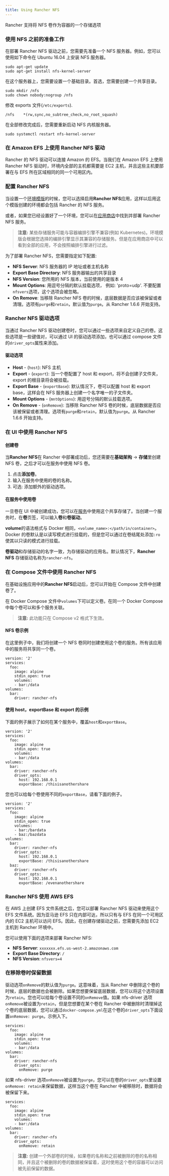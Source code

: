 ```yaml
---
title: Using Rancher NFS
---
```


Rancher 支持将 NFS 卷作为容器的一个存储选项

### 使用 NFS 之前的准备工作

在部署 Rancher NFS 驱动之前，您需要先准备一个 NFS 服务器。例如，您可以使用如下命令在 Ubuntu 16.04 上安装 NFS 服务器。

```
sudo apt-get update
sudo apt-get install nfs-kernel-server
```

在这个服务器上，您需要设置一个基础目录。首选，您需要创建一个共享目录。

```
sudo mkdir /nfs
sudo chown nobody:nogroup /nfs
```

修改 exports 文件(`/etc/exports`).

```
/nfs    *(rw,sync,no_subtree_check,no_root_squash)
```

在全部修改完成后，您需要重新启动 NFS 内核服务器。

```
sudo systemctl restart nfs-kernel-server
```

### 在 Amazon EFS 上使用 Rancher NFS 驱动

Rancher 的 NFS 驱动可以连接 Amazon 的 EFS。当我们在 Amazon EFS 上使用 Rancher NFS 驱动时，环境内全部的主机都需要是 EC2 主机，并且这些主机要部署在与 EFS 所在区域相同的同一个可用区内。

### 配置 Rancher NFS

当设置一个[环境模版](/docs/rancher1/configurations/environments/_index#什么是环境模版)的时候，您可以选择启用**Rancher NFS**应用，这样以后用这个模版创建的环境都会包括 Rancher 的 NFS 服务。

或者，如果您已经设置好了一个环境，您可以在[应用商店](/docs/rancher1/configurations/catalog/_index)中找到并部署 Rancher NFS 服务。

> **注意:** 某些存储服务可能与容器编排引擎不兼容(例如 Kubernetes)。环境模版会根据您选择的编排引擎显示其兼容的存储服务。但是在应用商店中可以看到全部的应用，不会按照编排引擎进行过滤。

为了部署 Rancher NFS，您需要指定如下配置:

- **NFS Server**: NFS 服务器的 IP 地址或者主机名称
- **Export Base Directory**: NFS 服务器输出的共享目录
- **NFS Version**: 您所用的 NFS 版本，当前使用的是版本 4
- **Mount Options**: 用逗号分隔的默认挂载选项， 例如: 'proto=udp'. 不要配置`nfsvers`选项，这个选项会被忽略。
- **On Remove**: 当移除 Rancher NFS 卷的时候，底层数据是否应该被保留或者清理。选项有`purge`和`retain`，默认值为`purge`。从 Rancher 1.6.6 开始支持。

### Rancher NFS 驱动选项

当通过 Rancher NFS 驱动创建卷时，您可以通过一些选项来自定义自己的卷。这些选项是一些键值对，可以通过 UI 的驱动选项添加，也可以通过 compose 文件的`driver_opts`属性来添加。

#### 驱动选项

- **Host** - (`host`): NFS 主机
- **Export** - (`export`): 当一个卷配置了 host 和 export，将不会创建子文件夹，export 的根目录将会被挂载。
- **Export Base** - (`exportBase`): 默认情况下，卷可以配置 host 和 export base，这样会在 NFS 服务器上创建一个名字唯一的子文件夹。
- **Mount Options** - (`mntOptions`): 用逗号分隔的默认挂载选项。
- **On Remove** - (`onRemove`): 当移除 Rancher NFS 卷的时候，底层数据是否应该被保留或者清理。选项有`purge`和`retain`，默认值为`purge`。从 Rancher 1.6.6 开始支持。

### 在 UI 中使用 Rancher NFS

#### 创建卷

当**Rancher NFS**在 Rancher 中部署成功后，您还需要在**基础架构** -> **存储**里创建 NFS 卷，之后才可以在服务中使用 NFS 卷。

1. 点击**添加卷**。
2. 输入在服务中使用的卷的名称。
3. 可选: 添加额外的驱动选项。

#### 在服务中使用卷

一旦卷在 UI 中被创建成功，您可以在[服务](/docs/rancher1/infrastructure/cattle/adding-services/_index)中使用这个共享存储了。当创建一个服务时，在**卷**页签，可以输入**卷**和**卷驱动**。

**volume**的语法格式与 Docker 相同，`<volume_name>:</path/in/container>`。Docker 的卷默认是以读写模式进行挂载的，但是您可以通过在卷结尾处添加`:ro`使其以只读的模式进行挂载。

**卷驱动**和存储驱动的名字一致，为存储驱动的应用名。默认情况下，**Rancher NFS** 存储驱动名称为`rancher-nfs`。

### 在 Compose 文件中使用 Rancher NFS

在基础设施应用中的**Rancher NFS**启动后，您可以开始在 Compose 文件中创建卷了。

在 Docker Compose 文件中`volumes`下可以定义卷。在同一个 Docker Compose 中每个卷可以和多个服务关联。

> **注意:** 此功能只在 Compose v2 格式下生效。

#### NFS 卷示例

在这里例子中，我们将创建一个 NFS 卷同时创建使用这个卷的服务。所有该应用中的服务将共享同一个卷。

```
version: '2'
services:
  foo:
    image: alpine
    stdin_open: true
    volumes:
    - bar:/data
volumes:
  bar:
    driver: rancher-nfs
```

#### 使用 host，exportBase 和 export 的示例

下面的例子展示了如何在某个服务中，覆盖`host`和`exportBase`。

```
version: '2'
services:
  foo:
    image: alpine
    stdin_open: true
    volumes:
    - bar:/data
volumes:
  bar:
    driver: rancher-nfs
    driver_opts:
      host: 192.168.0.1
      exportBase: /thisisanothershare
```

您也可以给每个卷使用不同的`exportBase`，请看下面的例子。

```
version: '2'
services:
  foo:
    image: alpine
    stdin_open: true
    volumes:
    - bar:/bardata
    - baz:/bazdata
volumes:
  bar:
    driver: rancher-nfs
    driver_opts:
      host: 192.168.0.1
      exportBase: /thisisanothershare
  baz:
    driver: rancher-nfs
    driver_opts:
      host: 192.168.0.1
      exportBase: /evenanothershare
```

### Rancher NFS 使用 AWS EFS

在 AWS 上创建 EFS 文件系统之后，您可以部署 Rancher NFS 驱动来使用这个 EFS 文件系统。因为亚马逊 EFS 只在内部可达，所以只有与 EFS 在同一个可用区内的 EC2 主机可以访问 EFS。因此，在创建存储驱动之前，您需要先添加 EC2 主机到 Rancher 环境中。

您可以使用下面的选项来部署 Rancher NFS:

- **NFS Server**: `xxxxxxx.efs.us-west-2.amazonaws.com`
- **Export Base Directory**: `/`
- **NFS Version**: `nfsvers=4`

### 在移除卷时保留数据

驱动选项`onRemove`的默认值为`purge`。这意味着，当从 Rancher 中删除这个卷的时候，底层的数据也会被删除。如果您想要保留底层数据，您可以将这个选项设置为`retain`。您也可以给每个卷设置不同的`onRemove`值。如果 nfs-driver 选项`onRemove`被设置为`retain`，但是您想要在某个卷在 Rancher 中被删除时清理掉这个卷的底层数据，您可以通过`docker-compose.yml`在这个卷的`driver_opts`下面设置`onRemove: purge`。示例入下。

```
services:
  foo:
    image: alpine
    stdin_open: true
    volumes:
    - bar:/data
volumes:
  bar:
    driver: rancher-nfs
    driver_opts:
      onRemove: purge
```

如果 nfs-driver 选项`onRemove`被设置为`purge`，您可以在卷的`driver_opts`里设置`onRemove: retain`来保留数据，这样当这个卷在 Rancher 中被移除时，数据将会被保留下来。

```
services:
  foo:
    image: alpine
    stdin_open: true
    volumes:
    - bar:/data
volumes:
  bar:
    driver: rancher-nfs
    driver_opts:
      onRemove: retain
```

> **注意:** 创建一个外部卷的时候，如果卷的名称和之前被删除的卷的名称相同，并且这个被删除的卷的数据被保留着，这时使用这个卷的容器可以访问被先前保留的数据。
